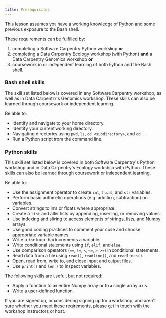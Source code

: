 ```yaml
---
title: Prerequisites
---
```


This lesson assumes you have a working knowledge of Python and some previous exposure to the Bash shell.

These requirements can be fulfilled by:

1. completing a Software Carpentry Python workshop **or**
2. completing a Data Carpentry Ecology workshop (with Python) **and** a Data Carpentry Genomics workshop **or**
3. coursework in or independent learning of both Python and the Bash shell.

### Bash shell skills

The skill set listed below is covered in any Software Carpentry workshop, as well
as in Data Carpentry's Genomics workshop. These skills can also be learned
through coursework or independent learning.

Be able to:

- Identify and navigate to your home directory.
- Identify your current working directory.
- Navigating directories using `pwd`, `ls`, `cd <subdirectory>`, and `cd ..`
- Run a Python script from the command line.

### Python skills

This skill set listed below is covered in both Software Carpentry's Python workshop and
in Data Carpentry's Ecology workshop with Python. These skills can also be learned
through coursework or independent learning.

Be able to:

- Use the assignment operator to create `int`, `float`, and `str` variables.
- Perform basic arithmetic operations (e.g. addition, subtraction) on variables.
- Convert strings to ints or floats where appropriate.
- Create a `list` and alter lists by appending, inserting, or removing values.
- Use indexing and slicing to access elements of strings, lists, and Numpy arrays.
- Use good coding practices to comment your code and choose appropriate variable names.
- Write a `for` loop that increments a variable.
- Write conditional statements using `if`, `elif`, and `else`.
- Use comparison operators (`==`, `!=`, `<`, `<=`, `>`, `>=`) in conditional statements.
- Read data from a file using `read()`, `readline()`, and `readlines()`.
- Open, read from, write to, and close input and output files.
- Use `print()` and `len()` to inspect variables.

The following skills are useful, but not required:

- Apply a function to an entire Numpy array or to a single array axis.
- Write a user-defined function.

If you are signed up, or considering signing up for a workshop, and aren't sure whether you meet these reqirements, please
get in touch with the workshop instructors or host.



